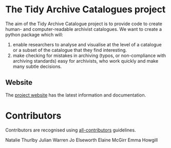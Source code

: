 # The Tidy Archive Catalogues project

The aim of the Tidy Archive Catalogue project is to provide code to create human- and computer-readable archivist catalogues. We want to create a python package which will:
 1. enable researchers to analyse and visualise at the level of a catalogue or a subset of the catalogue that they find interesting.
 2. make checking for mistakes in archiving (typos, or non-compliance with archiving standards) easy for archivists, who work quickly and make many subtle decisions.

<!-- TODO: This project grew out of the [Mapping Messel project](link), in which we [visualised](link) Oliver Messel's correspondence from [The Theatre Collection](http://www.bristol.ac.uk/theatre-collection/) at the University of Bristol.-->

## Website
The [project website](https://nataliethurlby.github.io/tidy-archive-catalogues/) has the latest information and documentation.

# Contributors
<!-- TODO: Fill in contributors part -->
Contributors are recognised using [all-contributors](link) guidelines.

Natalie Thurlby
Julian Warren
Jo Elseworth
Elaine McGirr
Emma Howgill


<!-- TODO: Include info about cataloguing guidelines.
This: https://www.nationalarchives.gov.uk/documents/cat_guide_multi.pdf is the only open UK guidance I’ve seen for creation dates so far, but it’s from 2002, and it’s not too prescriptive (i.e. it suggests that it’s okay to use square brackets, c, or ?, but it doesn’t imply whether there is an order of preference, etc), so it makes sense that people would try different things.
-->

